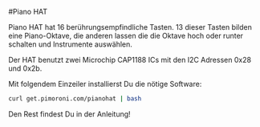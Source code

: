 <!--
---
name: Piano HAT
class: board
type: alle
manufacturer: Pimoroni
url: https://github.com/pimoroni/piano-hat
description: Ein kleines Pi Piano mit 16 berührungsempfindlichen Tasten
pincount: 40
i2c:
  '0x28':
    name: Cap Touch A
    device: cap1188
    datasheet: http://ww1.microchip.com/downloads/en/DeviceDoc/CAP1188%20.pdf
  '0x2b':
    name: Cap Touch B
    device: cap1188
    datasheet: http://ww1.microchip.com/downloads/en/DeviceDoc/CAP1188%20.pdf
pin:
  3:
    mode: i2c
  5:
    mode: i2c
  7:
    name: Alert A
    mode: input
  11:
    name: Reset A
    mode: output
  13:
    name: Alert B
    mode: input
  15:
    name: Reset B
    mode: output
-->
#Piano HAT

Piano HAT hat 16 berührungsempfindliche Tasten. 13 dieser Tasten bilden eine Piano-Oktave, die anderen lassen die die Oktave hoch oder runter schalten und Instrumente auswählen.

Der HAT benutzt zwei Microchip CAP1188 ICs mit den I2C Adressen 0x28 und 0x2b.

Mit folgendem Einzeiler installierst Du die nötige Software:

```bash
curl get.pimoroni.com/pianohat | bash
```

Den Rest findest Du in der Anleitung!
